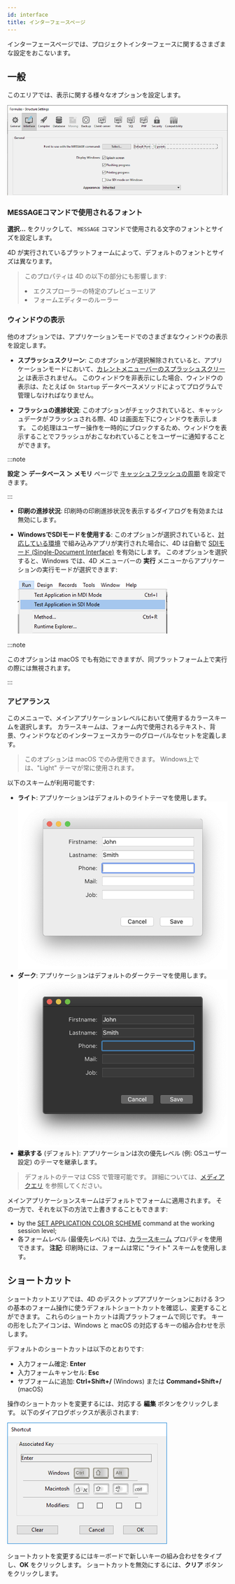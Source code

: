 ```yaml
---
id: interface
title: インターフェースページ
---
```


インターフェースページでは、プロジェクトインターフェースに関するさまざまな設定をおこないます。

## 一般

このエリアでは、表示に関する様々なオプションを設定します。

![](../assets/en/settings/interface-page.png)

### MESSAGEコマンドで使用されるフォント

**選択...** をクリックして、 `MESSAGE` コマンドで使用される文字のフォントとサイズを設定します。

4D が実行されているプラットフォームによって、デフォルトのフォントとサイズは異なります。

> このプロパティは 4D の以下の部分にも影響します: <li>エクスプローラーの特定のプレビューエリア</li><li>フォームエディターのルーラー</li>

### ウィンドウの表示

他のオプションでは、アプリケーションモードでのさまざまなウィンドウの表示を設定します。

- **スプラッシュスクリーン**: このオプションが選択解除されていると、アプリケーションモードにおいて、[カレントメニューバーのスプラッシュスクリーン](Menus/bars.md#スプラッシュスクリーン) は表示されません。 このウィンドウを非表示にした場合、ウィンドウの表示は、たとえば `On Startup` データベースメソッドによってプログラムで管理しなければなりません。

- **フラッシュの進捗状況**: このオプションがチェックされていると、キャッシュデータがフラッシュされる際、4D は画面左下にウィンドウを表示します。 この処理はユーザー操作を一時的にブロックするため、ウィンドウを表示することでフラッシュがおこなわれていることをユーザーに通知することができます。

:::note

**設定 ＞ データベース ＞ メモリ** ページで [キャッシュフラッシュの周期](database.md#メモリページ) を設定できます。

:::

- **印刷の進捗状況**: 印刷時の印刷進捗状況を表示するダイアログを有効または無効にします。

- **WindowsでSDIモードを使用する**: このオプションが選択されていると、[対応している環境](../Menus/sdi.md#SDIモード利用条件) で組み込みアプリが実行された場合に、4D は自動で [SDIモード (Single-Document Interface)](../Menus/sdi.md) を有効にします。 このオプションを選択すると、Windows では、4D メニューバーの **実行** メニューからアプリケーションの実行モードが選択できます:

  ![](../assets/en/settings/sdi-mdi.png)

:::note

このオプションは macOS でも有効にできますが、同プラットフォーム上で実行の際には無視されます。

:::

### アピアランス

このメニューで、メインアプリケーションレベルにおいて使用するカラースキームを選択します。 カラースキームは、フォーム内で使用されるテキスト、背景、ウィンドウなどのインターフェースカラーのグローバルなセットを定義します。

> このオプションは macOS でのみ使用できます。 Windows上では、"Light" テーマが常に使用されます。

以下のスキームが利用可能です:

- **ライト**: アプリケーションはデフォルトのライトテーマを使用します。![](../assets/en/settings/light-appearance.png)
- **ダーク**: アプリケーションはデフォルトのダークテーマを使用します。![](../assets/en/settings/dark-appearance.png)
- **継承する** (デフォルト): アプリケーションは次の優先レベル (例: OSユーザー設定) のテーマを継承します。

> デフォルトのテーマは CSS で管理可能です。 詳細については、[メディアクエリ](../FormEditor/createStylesheet.md#メディアクエリ) を参照してください。

メインアプリケーションスキームはデフォルトでフォームに適用されます。 その一方で、それを以下の方法で上書きすることもできます:

- by the [SET APPLICATION COLOR SCHEME](../commands-legacy/set-application-color-scheme.md) command at the working session level;
- 各フォームレベル (最優先レベル) では、[カラースキーム](../FormEditor/propertiesForm.html#カラースキーム) プロパティを使用できます。 **注記**: 印刷時には、フォームは常に "ライト" スキームを使用します。

## ショートカット

ショートカットエリアでは、4D のデスクトップアプリケーションにおける 3つの基本のフォーム操作に使うデフォルトショートカットを確認し、変更することができます。 これらのショートカットは両プラットフォームで同じです。 キーの形をしたアイコンは、Windows と macOS の対応するキーの組み合わせを示します。

デフォルトのショートカットは以下のとおりです:

- 入力フォーム確定: **Enter**
- 入力フォームキャンセル: **Esc**
- サブフォームに追加: **Ctrl+Shift+/** (Windows) または **Command+Shift+/** (macOS)

操作のショートカットを変更するには、対応する **編集** ボタンをクリックします。 以下のダイアログボックスが表示されます:

![](../assets/en/settings/shortcut.png)

ショートカットを変更するにはキーボードで新しいキーの組み合わせをタイプし、**OK** をクリックします。 ショートカットを無効にするには、**クリア** ボタンをクリックします。


